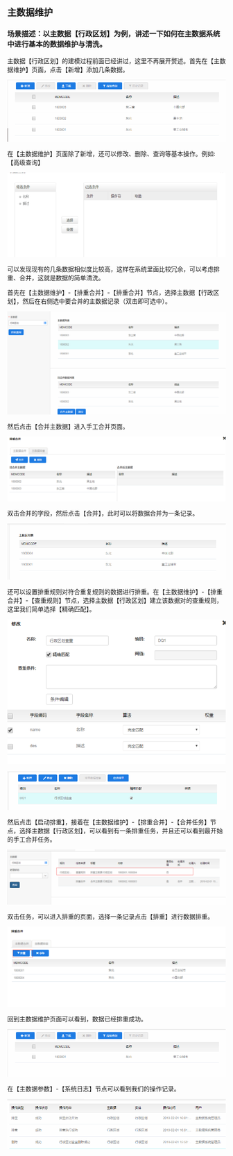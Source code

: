 ## 主数据维护

### 场景描述：以主数据【行政区划】为例，讲述一下如何在主数据系统中进行基本的数据维护与清洗。

主数据【行政区划】的建模过程前面已经讲过，这里不再展开赘述。首先在【主数据维护】页面，点击【新增】添加几条数据。

![](/articles/mdm/4-/images/4/1.png)

在【主数据维护】页面除了新增，还可以修改、删除、查询等基本操作。例如:【高级查询】

![](/articles/mdm/4-/images/4/2.png)

可以发现现有的几条数据相似度比较高，这样在系统里面比较冗余，可以考虑排重、合并，这就是数据的简单清洗。

首先在【主数据维护】-【排重合并】-【排重合并】节点，选择主数据【行政区划】，然后在右侧选中要合并的主数据记录（双击即可选中）。

![](/articles/mdm/4-/images/4/4.png)


然后点击【合并主数据】进入手工合并页面。

![](/articles/mdm/4-/images/4/5.png)

双击合并的字段，然后点击【合并】，此时可以将数据合并为一条记录。

![](/articles/mdm/4-/images/4/6.png)

还可以设置排重规则对符合重复规则的数据进行排重。在【主数据维护】-【排重合并】-【查重规则】节点，选择主数据【行政区划】建立该数据对的查重规则，这里我们简单选择【精确匹配】。

![](/articles/mdm/4-/images/4/7.png)

![](/articles/mdm/4-/images/4/8.png)

然后点击【启动排重】，接着在【主数据维护】-【排重合并】-【合并任务】节点，选择主数据【行政区划】，可以看到有一条排重任务，并且还可以看到最开始的手工合并任务。

![](/articles/mdm/4-/images/4/9.png)

双击任务，可以进入排重的页面，选择一条记录点击【排重】进行数据排重。

![](/articles/mdm/4-/images/4/10.png)

回到主数据维护页面可以看到，数据已经排重成功。

![](/articles/mdm/4-/images/4/11.png)

在【主数据参数】-【系统日志】节点可以看到我们的操作记录。

![](/articles/mdm/4-/images/4/12.png)





